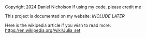 Copyright 2024 Daniel Nicholson If using my code, please credit me

This project is documented on my website: *INCLUDE LATER*

Here is the wikipedia article if you wish to read more: https://en.wikipedia.org/wiki/Julia_set
